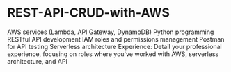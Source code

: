 # REST-API-CRUD-with-AWS
AWS services (Lambda, API Gateway, DynamoDB) Python programming RESTful API development IAM roles and permissions management Postman for API testing Serverless architecture Experience: Detail your professional experience, focusing on roles where you've worked with AWS, serverless architecture, and API 
